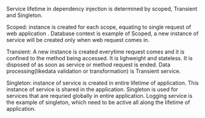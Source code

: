 Service lifetime in dependency injection is determined by scoped, Transient and Singleton.

Scoped: instance is created for each scope, equating to single request of web application . Database context is example of Scoped, a new instance of service will be created only when web request comes in.

Transient:  A new instance is created everytime request comes and it is confined to the method being accessed. 
It is lighweight and stateless. It is disposed of as soon as service or method request is ended. Data processing(likedata validation or transformation) is Transient service.

Singleton: instance of service is created in entire lifetime of application. This instance of service is shared
in the application. Singleton is used for services that are requried globally in entire application.
Logging service is the example of singleton, which need to be active all along the lifetime of application.